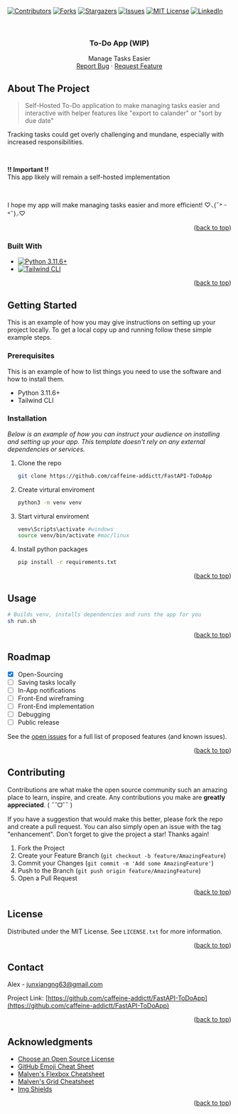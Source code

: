 <a name="readme-top"></a>



<!-- PROJECT SHIELDS -->
<!--
*** I'm using markdown "reference style" links for readability.
*** Reference links are enclosed in brackets [ ] instead of parentheses ( ).
*** See the bottom of this document for the declaration of the reference variables
*** for contributors-url, forks-url, etc. This is an optional, concise syntax you may use.
*** https://www.markdownguide.org/basic-syntax/#reference-style-links
-->
[![Contributors][contributors-shield]][contributors-url]
[![Forks][forks-shield]][forks-url]
[![Stargazers][stars-shield]][stars-url]
[![Issues][issues-shield]][issues-url]
[![MIT License][license-shield]][license-url]
[![LinkedIn][linkedin-shield]][linkedin-url]

<!-- PROJECT LOGO -->
<br />
<div align="center">
  <h3 align="center">To-Do App (WIP)</h3>

  <p align="center">
    Manage Tasks Easier
    <br />
    <a href="https://github.com/caffeine-addictt/FastAPI-ToDoApp/issues">Report Bug</a>
    ·
    <a href="https://github.com/caffeine-addictt/FastAPI-ToDoApp/issues">Request Feature</a>
  </p>
</div>



<!-- ABOUT THE PROJECT -->
## About The Project
> Self-Hosted To-Do application to make managing tasks easier and interactive with helper features like "export to calander" or "sort by due date"

Tracking tasks could get overly challenging and mundane, especially with increased responsibilities.

<br />

**!! Important !!**<br />
This app likely will remain a self-hosted implementation

<br />

I hope my app will make managing tasks easier and more efficient! ♡⸜(˶˃ ᵕ ˂˶)⸝♡

<p align="right">(<a href="#readme-top">back to top</a>)</p>



### Built With

* [![Python 3.11.6+](https://img.shields.io/badge/python-3.11.6+-blue.svg)](https://www.python.org/downloads/release/python-3116/)
* [![Tailwind CLI](https://img.shields.io/badge/tailwindcss-0F172A?&logo=tailwindcss)](https://tailwindcss.com/docs/installation)

<p align="right">(<a href="#readme-top">back to top</a>)</p>



<!-- GETTING STARTED -->
## Getting Started

This is an example of how you may give instructions on setting up your project locally.
To get a local copy up and running follow these simple example steps.

### Prerequisites

This is an example of how to list things you need to use the software and how to install them.
* Python 3.11.6+
* Tailwind CLI

### Installation

_Below is an example of how you can instruct your audience on installing and setting up your app. This template doesn't rely on any external dependencies or services._

1. Clone the repo
   ```sh
   git clone https://github.com/caffeine-addictt/FastAPI-ToDoApp
   ```
2. Create virtural enviroment
   ```sh
   python3 -m venv venv
   ```
3. Start virtural enviroment
   ```sh
   venv\Scripts\activate #windows
   source venv/bin/activate #mac/linux
   ```
4. Install python packages
   ```sh
   pip install -r requirements.txt
   ```

<p align="right">(<a href="#readme-top">back to top</a>)</p>



<!-- USAGE EXAMPLES -->
## Usage

```bash
# Builds venv, installs dependencies and runs the app for you
sh run.sh
```

<p align="right">(<a href="#readme-top">back to top</a>)</p>



<!-- ROADMAP -->
## Roadmap

- [x] Open-Sourcing
- [ ] Saving tasks locally
- [ ] In-App notifications
- [ ] Front-End wireframing
- [ ] Front-End implementation
- [ ] Debugging
- [ ] Public release

See the [open issues](https://github.com/caffeine-addictt/FastAPI-ToDoApp/issues) for a full list of proposed features (and known issues).

<p align="right">(<a href="#readme-top">back to top</a>)</p>



<!-- CONTRIBUTING -->
## Contributing

Contributions are what make the open source community such an amazing place to learn, inspire, and create. Any contributions you make are **greatly appreciated**. ( ˶ˆᗜˆ˵ )

If you have a suggestion that would make this better, please fork the repo and create a pull request. You can also simply open an issue with the tag "enhancement".
Don't forget to give the project a star! Thanks again!

1. Fork the Project
2. Create your Feature Branch (`git checkout -b feature/AmazingFeature`)
3. Commit your Changes (`git commit -m 'Add some AmazingFeature'`)
4. Push to the Branch (`git push origin feature/AmazingFeature`)
5. Open a Pull Request

<p align="right">(<a href="#readme-top">back to top</a>)</p>



<!-- LICENSE -->
## License

Distributed under the MIT License. See `LICENSE.txt` for more information.

<p align="right">(<a href="#readme-top">back to top</a>)</p>



<!-- CONTACT -->
## Contact

Alex - junxiangng63@gmail.com

Project Link: [https://github.com/caffeine-addictt/FastAPI-ToDoApp](https://github.com/caffeine-addictt/FastAPI-ToDoApp)

<p align="right">(<a href="#readme-top">back to top</a>)</p>



<!-- ACKNOWLEDGMENTS -->
## Acknowledgments

* [Choose an Open Source License](https://choosealicense.com)
* [GitHub Emoji Cheat Sheet](https://www.webpagefx.com/tools/emoji-cheat-sheet)
* [Malven's Flexbox Cheatsheet](https://flexbox.malven.co/)
* [Malven's Grid Cheatsheet](https://grid.malven.co/)
* [Img Shields](https://shields.io)

<p align="right">(<a href="#readme-top">back to top</a>)</p>



<!-- MARKDOWN LINKS & IMAGES -->
<!-- https://www.markdownguide.org/basic-syntax/#reference-style-links -->
[contributors-shield]: https://img.shields.io/github/contributors/caffeine-addictt/FastAPI-ToDoApp.svg?style=for-the-badge
[contributors-url]: https://github.com/caffeine-addictt/FastAPI-ToDoApp/graphs/contributors
[forks-shield]: https://img.shields.io/github/forks/caffeine-addictt/FastAPI-ToDoApp.svg?style=for-the-badge
[forks-url]: https://github.com/caffeine-addictt/FastAPI-ToDoApp/network/members
[stars-shield]: https://img.shields.io/github/stars/caffeine-addictt/FastAPI-ToDoApp.svg?style=for-the-badge
[stars-url]: https://github.com/caffeine-addictt/FastAPI-ToDoApp/stargazers
[issues-shield]: https://img.shields.io/github/issues/caffeine-addictt/FastAPI-ToDoApp.svg?style=for-the-badge
[issues-url]: https://github.com/caffeine-addictt/FastAPI-ToDoApp/issues
[license-shield]: https://img.shields.io/github/license/caffeine-addictt/FastAPI-ToDoApp.svg?style=for-the-badge
[license-url]: https://github.com/caffeine-addictt/FastAPI-ToDoApp/blob/master/LICENSE.txt
[linkedin-shield]: https://img.shields.io/badge/-LinkedIn-black.svg?style=for-the-badge&logo=linkedin&colorB=555
[linkedin-url]: www.linkedin.com/in/ngjx
